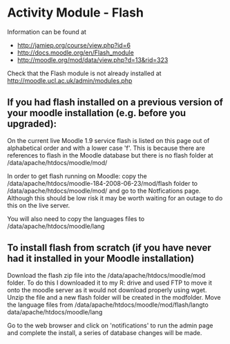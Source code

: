 # Activity Module - Flash

Information can be found at

-   <http://jamiep.org/course/view.php?id=6>
-   <http://docs.moodle.org/en/Flash_module>
-   <http://moodle.org/mod/data/view.php?d=13&rid=323>

Check that the Flash module is not already installed at <http://moodle.ucl.ac.uk/admin/modules.php>

## If you had flash installed on a previous version of your moodle installation (e.g. before you upgraded): 

On the current live Moodle 1.9 service flash is listed on this page out of alphabetical order and with a lower case 'f'. This is because there are references to flash in the Moodle database but there is no flash folder at /data/apache/htdocs/moodle/mod/

In order to get flash running on Moodle: copy the /data/apache/htdocs/moodle-184-2008-06-23/mod/flash folder to /data/apache/htdocs/moodle/mod/ and go to the Notfications page. Although this should be low risk it may be worth waiting for an outage to do this on the live server.

You will also need to copy the languages files to /data/apache/htdocs/moodle/lang

## To install flash from scratch (if you have never had it installed in your Moodle installation)

Download the flash zip file into the /data/apache/htdocs/moodle/mod folder. To do this I downloaded it to my R: drive and used FTP to move it onto the moodle server as it would not download properly using wget. Unzip the file and a new flash folder will be created in the modfolder.
Move the language files from /data/apache/htdocs/moodle/mod/flash/langto data/apache/htdocs/moodle/lang

Go to the web browser and click on 'notifications' to run the admin page and complete the install, a series of database changes will be made.

